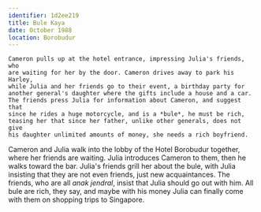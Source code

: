 ```yaml
---
identifier: 1d2ee219
title: Bule Kaya
date: October 1988 
location: Borobudur
---
```


``` synopsis}
Cameron pulls up at the hotel entrance, impressing Julia's friends, who
are waiting for her by the door. Cameron drives away to park his Harley,
while Julia and her friends go to their event, a birthday party for
another general's daughter where the gifts include a house and a car.
The friends press Julia for information about Cameron, and suggest that
since he rides a huge motorcycle, and is a *bule*, he must be rich,
teasing her that since her father, unlike other generals, does not give
his daughter unlimited amounts of money, she needs a rich boyfriend.
```


Cameron and Julia walk into the lobby of the Hotel Borobudur together,
where her friends are waiting. Julia introduces Cameron to them, then he
walks toward the bar. Julia's friends grill her about the bule, with
Julia insisting that they are not even friends, just new acquaintances.
The friends, who are all *anak jendral*, insist that Julia should go out
with him. All bule are rich, they say, and maybe with his money Julia
can finally come with them on shopping trips to Singapore.